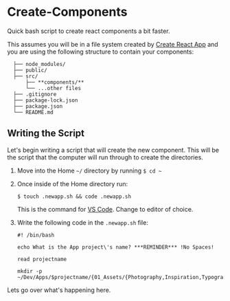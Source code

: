 # Create-Components
Quick bash script to create react components a bit faster. 

This assumes you will be in a file system created by [Create React App](https://github.com/facebook/create-react-app) and you are using the following structure to contain your components: 
 ```
   ├── node_modules/
   ├── public/
   ├── src/
       ├── **components/**
       └── ...other files
   ├── .gitignore
   ├── package-lock.json
   ├── package.json
   └── README.md
   ```

## Writing the Script

Let's begin writing a script that will create the new component. This will be the script that the computer will run through to create the directories.

1. Move into the Home `~/` directory by running `$ cd ~`

2. Once inside of the Home directory run:
   ```
   $ touch .newapp.sh && code .newapp.sh
   ```
   This is the command for [VS Code](https://code.visualstudio.com/). Change to editor of choice.
   
3. Write the following code in the `.newapp.sh` file:

   ```
   #! /bin/bash

   echo What is the App project\'s name? ***REMINDER*** !No Spaces!

   read projectname

   mkdir -p ~/Dev/Apps/$projectname/{01_Assets/{Photography,Inspiration,Typography},02_Design,03_Code,04_Proofs,05_Delivered/{01_Design,02_Code}}
   ```

Lets go over what's happening here.
